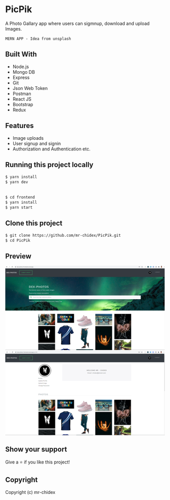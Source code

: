 # PicPik

A Photo Gallary app where users can sigmnup, download and upload Images.

```
MERN APP - Idea from unsplash
```
## Built With

- Node.js
- Mongo DB
- Express
- Git
- Json Web Token
- Postman
- React JS
- Bootstrap
- Redux

## Features

- Image uploads
- User signup and signin
- Authorization and Authentication etc.

## Running this project locally
    
    $ yarn install
    $ yarn dev


    $ cd frontend
    $ yarn install
    $ yarn start

## Clone this project

    $ git clone https://github.com/mr-chidex/PicPik.git
    $ cd PicPik
    
## Preview

<img  alt="png" src="./frontend/public/dexHome.jpg" />
<img  alt="png" src="./frontend/public/dexProfile.png" />


## Show your support

Give a ⭐️ if you like this project!

## Copyright

Copyright (c) mr-chidex
